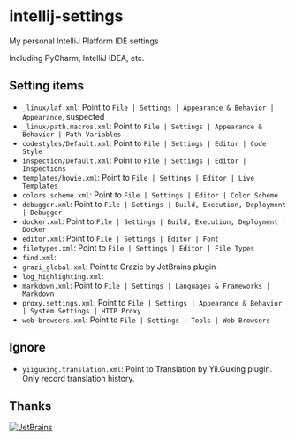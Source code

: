 # intellij-settings
My personal IntelliJ Platform IDE settings

Including PyCharm, IntelliJ IDEA, etc.

## Setting items

- `_linux/laf.xml`: Point to `File | Settings | Appearance & Behavior | Appearance`, suspected
- `_linux/path.macros.xml`: Point to `File | Settings | Appearance & Behavior | Path Variables`
- `codestyles/Default.xml`: Point to `File | Settings | Editor | Code Style`
- `inspection/Default.xml`: Point to `File | Settings | Editor | Inspections`
- `templates/howie.xml`: Point to `File | Settings | Editor | Live Templates`
- `colors.scheme.xml`: Point to `File | Settings | Editor | Color Scheme`
- `debugger.xml`: Point to `File | Settings | Build, Execution, Deployment | Debugger`
- `docker.xml`: Point to `File | Settings | Build, Execution, Deployment | Docker`
- `editor.xml`: Point to `File | Settings | Editor | Font`
- `filetypes.xml`: Point to `File | Settings | Editor | File Types`
- `find.xml`:
- `grazi_global.xml`: Point to Grazie by JetBrains plugin
- `log_highlighting.xml`:
- `markdown.xml`: Point to `File | Settings | Languages & Frameworks | Markdown`
- `proxy.settings.xml`: Point to `File | Settings | Appearance & Behavior | System Settings | HTTP Proxy`
- `web-browsers.xml`: Point to `File | Settings | Tools | Web Browsers`

## Ignore

- `yiiguxing.translation.xml`: Point to Translation by Yii.Guxing plugin. Only record translation history.

## Thanks
[![JetBrains](https://www.jetbrains.com/company/brand/img/logo5.svg)](https://www.jetbrains.com/)
